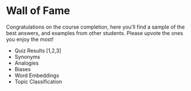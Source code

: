 # Wall of Fame

Congratulations on the course completion, here you'll find a sample of the best answers, and examples from other students. Please upvote the ones you enjoy the most!

* Quiz Results [1,2,3]
* Synonyms
* Analogies
* Biases
* Word Embeddings
* Topic Classification
